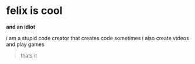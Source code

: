 # felix is cool
**and an idiot**

i am a stupid code creator that creates code
sometimes i also create videos and play games

>thats it
